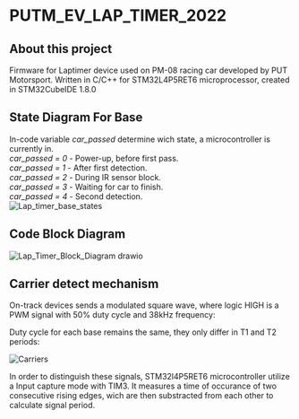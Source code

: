 # PUTM_EV_LAP_TIMER_2022
## About this project
  Firmware for Laptimer device used on PM-08 racing car developed by PUT Motorsport. 
Written in C/C++ for STM32L4P5RET6 microprocessor, created in STM32CubeIDE 1.8.0
## State Diagram For Base
In-code variable _car_passed_ determine wich state, a microcontroller is currently in.  
_car_passed = 0_ - Power-up, before first pass.  
_car_passed = 1_ - After first detection.  
_car_passed = 2_ - During IR sensor block.  
_car_passed = 3_ - Waiting for car to finish.  
_car_passed = 4_ - Second detection.    
![Lap_timer_base_states](https://user-images.githubusercontent.com/94369639/156034816-96426a1a-2e8b-44eb-8eba-774fa294abea.png)
## Code Block Diagram
![Lap_Timer_Block_Diagram drawio](https://user-images.githubusercontent.com/94369639/156026390-378947ad-38d6-482e-b2fa-1bb3afe6d8b1.png)
## Carrier detect mechanism
  On-track devices sends a modulated square wave, where logic HIGH is a PWM signal with 50% duty cycle and 38kHz frequency:
  
  
  Duty cycle for each base remains the same, they only differ in T1 and T2 periods:
  
  ![Carriers](https://user-images.githubusercontent.com/94369639/165090463-c8c5cc38-499e-4e8b-b6ae-789264bc9d0d.png)
  
  In order to distinguish these signals, STM32l4P5RET6 microcontroller utilize a Input capture mode with TIM3. It measures a time of occurance of two consecutive rising edges, wich are then substracted from each other to calculate signal period.
  
  
